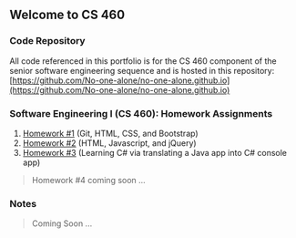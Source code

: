 ## Welcome to CS 460

### Code Repository
All code referenced in this portfolio is for the CS 460 component of
the senior software engineering sequence and is hosted in this repository:
[https://github.com/No-one-alone/no-one-alone.github.io](https://github.com/No-one-alone/no-one-alone.github.io)

### Software Engineering I (CS 460): Homework Assignments
1. [Homework #1](Homework_1/blog.md) (Git, HTML, CSS, and Bootstrap)
2. [Homework #2](Homework_2/blog.md) (HTML, Javascript, and jQuery)
3. [Homework #3](Homework_2/blog.md) (Learning C# via translating a Java app into C# console app)
>Homework #4 coming soon ...

### Notes
>Coming Soon ...


